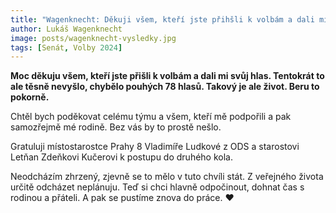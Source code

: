 ```yaml
---
title: "Wagenknecht: Děkuji všem, kteří jste přihšli k volbám a dali mi svůj hlas"
author: Lukáš Wagenknecht
image: posts/wagenknecht-vysledky.jpg
tags: [Senát, Volby 2024]
---
```


**Moc děkuju všem, kteří jste přišli k volbám a dali mi svůj hlas. Tentokrát to ale těsně nevyšlo, chybělo pouhých 78 hlasů. Takový je ale život. Beru to pokorně.** 

Chtěl bych poděkovat celému týmu a všem, kteří mě podpořili a pak samozřejmě mé rodině. Bez vás by to prostě nešlo.

Gratuluji místostarostce Prahy 8 Vladimíře Ludkové z ODS a starostovi Letňan Zdeňkovi Kučerovi k postupu do druhého kola. 

Neodcházím zhrzený, zjevně se to mělo v tuto chvíli stát. Z veřejného života určitě odcházet neplánuju. Teď si chci hlavně odpočinout, dohnat čas s rodinou a přáteli. A pak se pustíme znova do práce. ❤️
